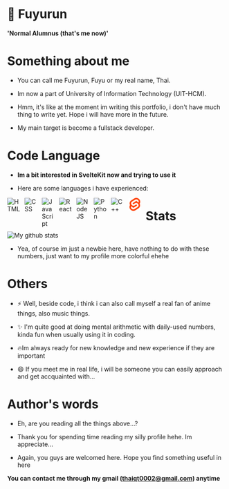 # 💫 Fuyurun

**'Normal Alumnus (that's me now)'**

# Something about me

- You can call me Fuyurun, Fuyu or my real name, Thai.

- Im now a part of University of Information Technology (UIT-HCM).

- Hmm, it's like at the moment im writing this portfolio, i don't have much thing to write yet. Hope i will have more in the future.

- My main target is become a fullstack developer.

# Code Language 

- **Im a bit interested in SvelteKit now and trying to use it**

- Here are some languages i have experienced:
<img align="left" alt="HTML" width="30px" style="padding-right:10px;" src="https://cdn.jsdelivr.net/gh/devicons/devicon/icons/html5/html5-plain.svg" />
<img align="left" alt="CSS" width="30px" style="padding-right:10px;" src="https://cdn.jsdelivr.net/gh/devicons/devicon/icons/css3/css3-plain.svg" />
<img align="left" alt="JavaScript" width="30px" style="padding-right:10px;" src="https://cdn.jsdelivr.net/gh/devicons/devicon/icons/javascript/javascript-plain.svg" />
<img align="left" alt="React" width="30px" style="padding-right:10px;" src="https://cdn.jsdelivr.net/gh/devicons/devicon/icons/react/react-original.svg" />
<img align="left" alt="NodeJS" width="30px" style="padding-right:10px;" src="https://cdn.jsdelivr.net/gh/devicons/devicon/icons/nodejs/nodejs-original.svg" />
<img align="left" alt="Python" width="30px" style="padding-right:10px;" src="https://cdn.jsdelivr.net/gh/devicons/devicon/icons/python/python-plain.svg" />
<img align="left" alt="C++" width="30px" style="padding-right:10px;" src="https://cdn.jsdelivr.net/gh/devicons/devicon/icons/cplusplus/cplusplus-line.svg" />
<img align="left" alt="GitHub" width="30px" style="padding-right:10px;" src="https://github.com/devicons/devicon/blob/1119b9f84c0290e0f0b38982099a2bd027a48bf1/icons/svelte/svelte-original.svg" />

#

# Stats
![My github stats](https://github-readme-stats.vercel.app/api?username=thaiqt0002&show_icons=true&theme=gruvbox)

- Yea, of course im just a newbie here, have nothing to do with these numbers, just want to my profile more colorful ehehe

# Others

- ⚡ Well, beside code, i think i can also call myself a real fan of anime things, also music things.

- ✨ I'm quite good at doing mental arithmetic with daily-used numbers, kinda fun when usually using it in coding.

- 🔥Im always ready for new knowledge and new experience if they are important

- 😄 If you meet me in real life, i will be someone you can easily approach and get accquainted with...


# Author's words

- Eh, are you reading all the things above...?

- Thank you for spending time reading my silly profile hehe. Im appreciate...

- Again, you guys are welcomed here. Hope you find something useful in here

**You can contact me through my gmail (thaiqt0002@gmail.com) anytime**
